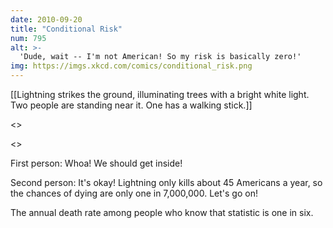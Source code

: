 ```yaml
---
date: 2010-09-20
title: "Conditional Risk"
num: 795
alt: >-
  'Dude, wait -- I'm not American! So my risk is basically zero!'
img: https://imgs.xkcd.com/comics/conditional_risk.png
---
```

[[Lightning strikes the ground, illuminating trees with a bright white light.  Two people are standing near it.  One has a walking stick.]]

<<CRACK>>

<<BOOM>>

First person: Whoa! We should get inside!

Second person: It's okay! Lightning only kills about 45 Americans a year, so the chances of dying are only one in 7,000,000.  Let's go on!

The annual death rate among people who know that statistic is one in six.

